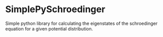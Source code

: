# SimplePySchroedinger
Simple python library for calculating the eigenstates of the schroedinger equation for a given potential distribution.
